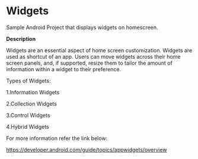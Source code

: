 # Widgets
Sample Android Project that displays widgets on homescreen.


**Description**


Widgets are an essential aspect of home screen customization. Widgets are used as shortcut of an app.
Users can move widgets across their home screen panels, and, if supported, resize them to tailor the amount of information within a widget
to their preference.


Types of Widgets:

1.Information Widgets

2.Collection Widgets

3.Control Widgets

4.Hybrid Widgets



For more information refer the link below:


https://developer.android.com/guide/topics/appwidgets/overview
